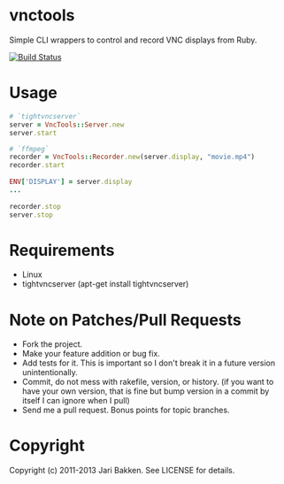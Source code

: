 vnctools
==========

Simple CLI wrappers to control and record VNC displays from Ruby.

[![Build Status](https://secure.travis-ci.org/jarib/vnctools.png)](http://travis-ci.org/jarib/vnctools)

Usage
=============

```ruby
# `tightvncserver`
server = VncTools::Server.new
server.start

# `ffmpeg`
recorder = VncTools::Recorder.new(server.display, "movie.mp4")
recorder.start
    
ENV['DISPLAY'] = server.display
...
    
recorder.stop
server.stop
```

Requirements
============

* Linux
* tightvncserver (apt-get install tightvncserver)

Note on Patches/Pull Requests
=============================

* Fork the project.
* Make your feature addition or bug fix.
* Add tests for it. This is important so I don't break it in a
  future version unintentionally.
* Commit, do not mess with rakefile, version, or history.
  (if you want to have your own version, that is fine but bump version in a commit by itself I can ignore when I pull)
* Send me a pull request. Bonus points for topic branches.

Copyright
=========

Copyright (c) 2011-2013 Jari Bakken. See LICENSE for details.

